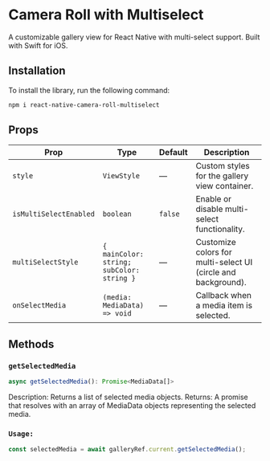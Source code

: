 # Camera Roll with Multiselect

A customizable gallery view for React Native with multi-select support. Built with Swift for iOS.

## Installation

To install the library, run the following command:

```bash
npm i react-native-camera-roll-multiselect
```

## Props

| Prop                    | Type                                            | Default  | Description                                                   |
|-------------------------|-------------------------------------------------|----------|---------------------------------------------------------------|
| `style`                 | `ViewStyle`                                    | —        | Custom styles for the gallery view container.                 |
| `isMultiSelectEnabled`  | `boolean`                                       | `false`  | Enable or disable multi-select functionality.                 |
| `multiSelectStyle`      | `{ mainColor: string; subColor: string }`       | —        | Customize colors for multi-select UI (circle and background). |
| `onSelectMedia`         | `(media: MediaData) => void`                    | —        | Callback when a media item is selected.                       |


## Methods

### `getSelectedMedia`

```typescript
async getSelectedMedia(): Promise<MediaData[]>
```

Description: Returns a list of selected media objects.
Returns: A promise that resolves with an array of MediaData objects representing the selected media.

### `Usage:`
```typescript
const selectedMedia = await galleryRef.current.getSelectedMedia();
```